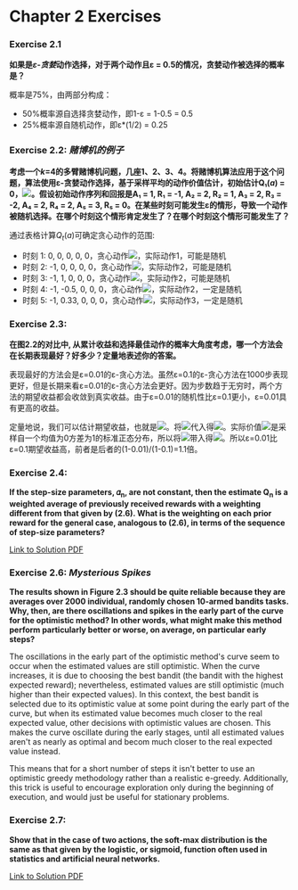 # Chapter 2 Exercises
### Exercise 2.1
**如果是*ε-贪婪*动作选择，对于两个动作且ε = 0.5的情况，贪婪动作被选择的概率是？**

概率是75%，由两部分构成：
- 50%概率源自选择贪婪动作，即1-ε = 1-0.5 = 0.5
- 25%概率源自随机动作，即ε*(1/2) = 0.25


### Exercise 2.2: *赌博机的例子*
**考虑一个*k*=4的多臂赌博机问题，几座1、2、3、4。将赌博机算法应用于这个问题，算法使用ε-贪婪动作选择，基于采样平均的动作价值估计，初始估计Q₁(*a*) = 0，<img src="https://render.githubusercontent.com/render/math?math=\forall a">。假设初始动作序列和回报是A₁ = 1, R₁ = -1, A₂ = 2, R₂ = 1, A₃ = 2, R₃ = -2, A₄ = 2, R₄ = 2, A₅ = 3, R₅ = 0。在某些时刻可能发生ε的情形，导致一个动作被随机选择。在哪个时刻这个情形肯定发生了？在哪个时刻这个情形可能发生了？**

通过表格计算$Q_t(a)$可确定贪心动作的范围:

   * 时刻 1:  0, 0, 0, 0, 0，贪心动作<img src="https://render.githubusercontent.com/render/math?math=\in\{1,2,3,4,5\}">，实际动作1，可能是随机
   * 时刻 2:  -1, 0, 0, 0, 0，贪心动作<img src="https://render.githubusercontent.com/render/math?math=\in\{2,3,4,5\}">，实际动作2，可能是随机
   * 时刻 3:  -1, 1, 0, 0, 0，贪心动作<img src="https://render.githubusercontent.com/render/math?math=\in\{2\}">，实际动作2，可能是随机
   * 时刻 4:  -1, -0.5, 0, 0, 0，贪心动作<img src="https://render.githubusercontent.com/render/math?math=\in\{3,4,5\}">，实际动作2，一定是随机
   * 时刻 5:  -1, 0.33, 0, 0, 0，贪心动作<img src="https://render.githubusercontent.com/render/math?math=\in\{2\}">，实际动作3，一定是随机

### Exercise 2.3:
**在图2.2的对比中, 从累计收益和选择最佳动作的概率大角度考虑，哪一个方法会在长期表现最好？好多少？定量地表述你的答案。**

表现最好的方法会是ε=0.01的ε-贪心方法。虽然ε=0.1的ε-贪心方法在1000步表现更好，但是长期来看ε=0.01的ε-贪心方法会更好。因为步数趋于无穷时，两个方法的期望收益都会收敛到真实收益。由于ε=0.01的随机性比ε=0.1更小，ε=0.01具有更高的收益。

定量地说，我们可以估计期望收益，也就是<img src="https://render.githubusercontent.com/render/math?math=$\mathbb{E}^{\epsilon}[R_t]=(1-\epsilon)\max_a Q_t(a) + \epsilon \sum_{i=1}^{10} Q_t(i)$">。将<img src="https://render.githubusercontent.com/render/math?math=$Q_{t}(a)=q_*(a)$">代入得<img src="https://render.githubusercontent.com/render/math?math=$\mathbb{E}^{\epsilon}[R_t]=(1-\epsilon)\max_a q_*(a) + \epsilon \sum_{i=1}^{10} q_*(i)$">。实际价值<img src="https://render.githubusercontent.com/render/math?math=$q_*(a)$">是采样自一个均值为0方差为1的标准正态分布，所以将<img src="https://render.githubusercontent.com/render/math?math=$\sum_{i=1}^{10} q_*(i)=0$">带入得<img src="https://render.githubusercontent.com/render/math?math=$\mathbb{E}^{\epsilon}[R_t]=(1-\epsilon)\max_a q_*(a)$">。所以ε=0.01比ε=0.1期望收益高，前者是后者的(1-0.01)/(1-0.1)=1.1倍。

### Exercise 2.4:
**If the step-size parameters, 𝛼<sub>n</sub>, are not constant, then the estimate Q<sub>n</sub> is a weighted average of previously received rewards with a weighting different from that given by (2.6). What is the weighting on each prior reward for the general case, analogous to (2.6), in terms of the sequence of step-size parameters?**

[Link to Solution PDF](./2.4.pdf)

<!-- [![alt text](./2.4.pdf  "Soliution to Problem 2.4")] (./2.4.pdf) -->

### Exercise 2.6: *Mysterious Spikes*
**The results shown in Figure 2.3 should be quite reliable because they are averages over 2000 individual, randomly chosen 10-armed bandits tasks. Why, then, are there oscillations and spikes in the early part of the curve for the optimistic method? In other words, what might make this method perform particularly better or worse, on average, on particular early steps?**

The oscillations in the early part of the optimistic method's curve seem to occur when the estimated values are still optimistic. When the curve increases, it is due to choosing the best bandit (the bandit with the highest expected reward); nevertheless, estimated values are still optimistic (much higher than their expected values). In this context, the best bandit is selected due to its optimistic value at some point during the early part of the curve, but when its estimated value becomes much closer to the real expected value, other decisions with optimistic values are chosen. This makes the curve oscillate during the early stages, until all estimated values aren't as nearly as optimal and becom much closer to the real expected value instead.

This means that for a short number of steps it isn't better to use an optimistic greedy methodology rather than a realistic e-greedy. Additionally, this trick is useful to encourage exploration only during the beginning of execution, and would just be useful for stationary problems.


### Exercise 2.7:
**Show that in the case of two actions, the soft-max distribution is the same as that given by the logistic, or sigmoid, function often used in statistics and artificial neural networks.**


[Link to Solution PDF](./2.7.pdf)

<!-- [![alt text](./2.7.pdf  "Soliution to Problem 2.4")] (./2.7.pdf) -->

